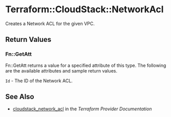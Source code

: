 # Terraform::CloudStack::NetworkAcl

Creates a Network ACL for the given VPC.

## Return Values

### Fn::GetAtt

Fn::GetAtt returns a value for a specified attribute of this type. The following are the available attributes and sample return values.

`Id` - The ID of the Network ACL.

## See Also

* [cloudstack_network_acl](https://www.terraform.io/docs/providers/cloudstack/r/network_acl.html) in the _Terraform Provider Documentation_
